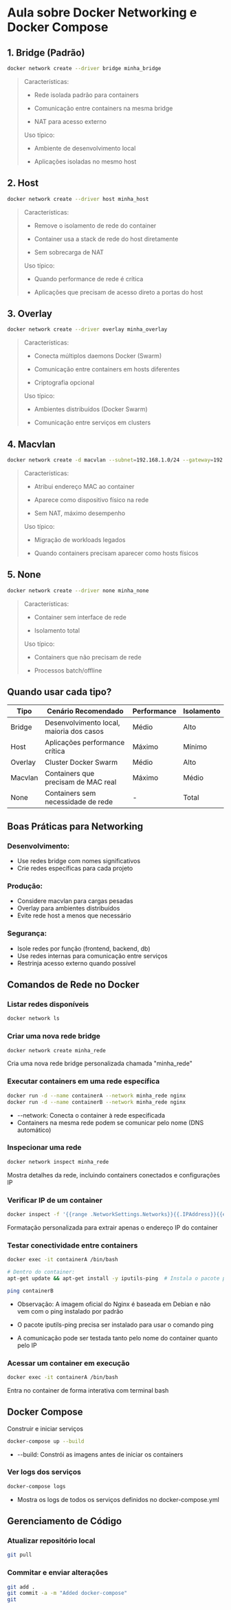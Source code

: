 # Aula sobre Docker Networking e Docker Compose
## 1. Bridge (Padrão)

```bash
docker network create --driver bridge minha_bridge
```
> Características:
> 
> - Rede isolada padrão para containers
> 
> - Comunicação entre containers na mesma bridge
> 
> - NAT para acesso externo
> 
> Uso típico:
> 
> - Ambiente de desenvolvimento local
> 
> - Aplicações isoladas no mesmo host

## 2. Host

```bash
docker network create --driver host minha_host
```
> Características:
>
> - Remove o isolamento de rede do container
>
> - Container usa a stack de rede do host diretamente
>
> - Sem sobrecarga de NAT
>
> Uso típico:
>
> - Quando performance de rede é crítica
>
> - Aplicações que precisam de acesso direto a portas do host

## 3. Overlay

```bash
docker network create --driver overlay minha_overlay
```

> Características:
>
> - Conecta múltiplos daemons Docker (Swarm)
> 
> - Comunicação entre containers em hosts diferentes
> 
> - Criptografia opcional
> 
> Uso típico:
>
> - Ambientes distribuídos (Docker Swarm)
>
> - Comunicação entre serviços em clusters

## 4. Macvlan

```bash
docker network create -d macvlan --subnet=192.168.1.0/24 --gateway=192.168.1.1 -o parent=eth0 minha_macvlan
```

> Características:
> 
> - Atribui endereço MAC ao container
> 
> - Aparece como dispositivo físico na rede
> 
> - Sem NAT, máximo desempenho
> 
> Uso típico:
> 
> - Migração de workloads legados
> 
> - Quando containers precisam aparecer como hosts físicos

## 5. None

```bash
docker network create --driver none minha_none
```

> Características:
> 
> - Container sem interface de rede
> 
> - Isolamento total
> 
> Uso típico:
> 
> - Containers que não precisam de rede
> 
> - Processos batch/offline


## Quando usar cada tipo?

| Tipo      | Cenário Recomendado                      | Performance | Isolamento |
|-----------|------------------------------------------|-------------|------------|
| Bridge    | Desenvolvimento local, maioria dos casos | Médio       | Alto       |
| Host      | Aplicações performance crítica           | Máximo      | Mínimo     |
| Overlay   | Cluster Docker Swarm                     | Médio       | Alto       |
| Macvlan   | Containers que precisam de MAC real      | Máximo      | Médio      |
| None      | Containers sem necessidade de rede       | -           | Total      |

## Boas Práticas para Networking

### Desenvolvimento:
- Use redes bridge com nomes significativos
- Crie redes específicas para cada projeto

### Produção:
- Considere macvlan para cargas pesadas
- Overlay para ambientes distribuídos
- Evite rede host a menos que necessário

### Segurança:
- Isole redes por função (frontend, backend, db)
- Use redes internas para comunicação entre serviços
- Restrinja acesso externo quando possível

## Comandos de Rede no Docker

### Listar redes disponíveis
```bash
docker network ls
```
### Criar uma nova rede bridge
```bash
docker network create minha_rede
```
Cria uma nova rede bridge personalizada chamada "minha_rede"

### Executar containers em uma rede específica

```bash
docker run -d --name containerA --network minha_rede nginx
docker run -d --name containerB --network minha_rede nginx
```
- --network: Conecta o container à rede especificada
- Containers na mesma rede podem se comunicar pelo nome (DNS automático)

### Inspecionar uma rede

```bash
docker network inspect minha_rede
```
Mostra detalhes da rede, incluindo containers conectados e configurações IP

### Verificar IP de um container

```bash
docker inspect -f '{{range .NetworkSettings.Networks}}{{.IPAddress}}{{end}}' containerA
```
Formatação personalizada para extrair apenas o endereço IP do container

### Testar conectividade entre containers

```bash
docker exec -it containerA /bin/bash

# Dentro do container:
apt-get update && apt-get install -y iputils-ping  # Instala o pacote ping

ping containerB
```
- Observação: A imagem oficial do Nginx é baseada em Debian e não vem com o ping instalado por padrão

- O pacote iputils-ping precisa ser instalado para usar o comando ping

- A comunicação pode ser testada tanto pelo nome do container quanto pelo IP

### Acessar um container em execução

```bash
docker exec -it containerA /bin/bash
```
Entra no container de forma interativa com terminal bash

## Docker Compose

Construir e iniciar serviços

```bash
docker-compose up --build
```

- --build: Constrói as imagens antes de iniciar os containers

### Ver logs dos serviços

```bash
docker-compose logs
```
- Mostra os logs de todos os serviços definidos no docker-compose.yml

## Gerenciamento de Código

### Atualizar repositório local

```bash
git pull
```

### Commitar e enviar alterações

```bash
git add .
git commit -a -m "Added docker-compose"
git 
```